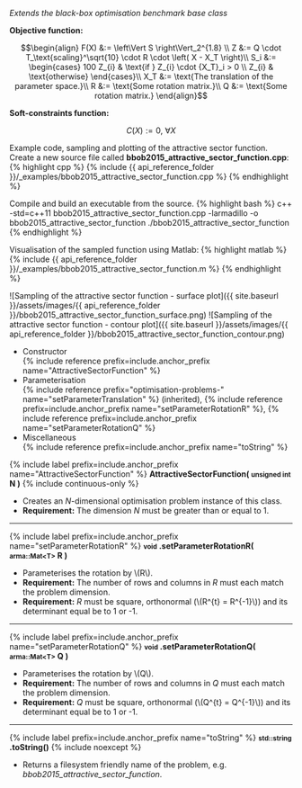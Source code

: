 *Extends the black-box optimisation benchmark base class*

**Objective function:**

$$\begin{align}
F(X) &:= \left\Vert S \right\Vert_2^{1.8} \\
Z &:= Q \cdot T_\text{scaling}^\sqrt{10} \cdot R \cdot \left( X - X_T \right)\\
S_i &:= \begin{cases}
  100 Z_{i} & \text{if } Z_{i} \cdot {X_T}_i > 0 \\
  Z_{i} & \text{otherwise}
\end{cases}\\
X_T &:= \text{The translation of the parameter space.}\\
R &:= \text{Some rotation matrix.}\\
Q &:= \text{Some rotation matrix.}
\end{align}$$

**Soft-constraints function:**

$$C(X) := 0, \ \forall X$$

Example code, sampling and plotting of the attractive sector function.
Create a new source file called **bbob2015_attractive_sector_function.cpp**:
{% highlight cpp %}
{% include {{ api_reference_folder }}/_examples/bbob2015_attractive_sector_function.cpp %}
{% endhighlight %}

Compile and build an executable from the source.
{% highlight bash %}
c++ -std=c++11 bbob2015_attractive_sector_function.cpp -larmadillo -o bbob2015_attractive_sector_function
./bbob2015_attractive_sector_function
{% endhighlight %}

Visualisation of the sampled function using Matlab:
{% highlight matlab %}
{% include {{ api_reference_folder }}/_examples/bbob2015_attractive_sector_function.m %}
{% endhighlight %}

![Sampling of the attractive sector function - surface plot]({{ site.baseurl }}/assets/images/{{ api_reference_folder }}/bbob2015_attractive_sector_function_surface.png)
![Sampling of the attractive sector function - contour plot]({{ site.baseurl }}/assets/images/{{ api_reference_folder }}/bbob2015_attractive_sector_function_contour.png)

- Constructor<br>
  {% include reference prefix=include.anchor_prefix name="AttractiveSectorFunction" %}
- Parameterisation<br>
  {% include reference prefix="optimisation-problems-" name="setParameterTranslation" %} (inherited), {% include reference prefix=include.anchor_prefix name="setParameterRotationR" %}, {% include reference prefix=include.anchor_prefix name="setParameterRotationQ" %}
- Miscellaneous<br>
  {% include reference prefix=include.anchor_prefix name="toString" %}

{% include label prefix=include.anchor_prefix name="AttractiveSectorFunction" %}
**AttractiveSectorFunction( <small>unsigned int</small> N )** {% include continuous-only %}

- Creates an *N*-dimensional optimisation problem instance of this class.
- **Requirement:** The dimension *N* must be greater than or equal to 1.

---
{% include label prefix=include.anchor_prefix name="setParameterRotationR" %}
**<small>void</small> .setParameterRotationR( <small>arma::Mat&lt;T&gt;</small> R )**

- Parameterises the rotation by \\(R\\).
- **Requirement:** The number of rows and columns in *R* must each match the problem dimension.
- **Requirement:** *R* must be square, orthonormal (\\(R^{t} = R^{-1}\\)) and its determinant equal be to 1 or -1.

---
{% include label prefix=include.anchor_prefix name="setParameterRotationQ" %}
**<small>void</small> .setParameterRotationQ( <small>arma::Mat&lt;T&gt;</small> Q )**

- Parameterises the rotation by \\(Q\\).
- **Requirement:** The number of rows and columns in *Q* must each match the problem dimension.
- **Requirement:** *Q* must be square, orthonormal (\\(Q^{t} = Q^{-1}\\)) and its determinant equal be to 1 or -1.

---
{% include label prefix=include.anchor_prefix name="toString" %}
**<small>std::string</small> .toString()** {% include noexcept %}

- Returns a filesystem friendly name of the problem, e.g. *bbob2015_attractive_sector_function*.